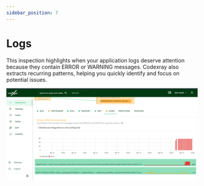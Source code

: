 ```yaml
---
sidebar_position: 7
---
```


# Logs

This inspection highlights when your application logs deserve attention because they contain ERROR or WARNING messages. 
Codexray also extracts recurring patterns, helping you quickly identify and focus on potential issues.

<img alt="Logs" src="/docs/docs/Doc_Logs.png" class="card w-1200"/>

